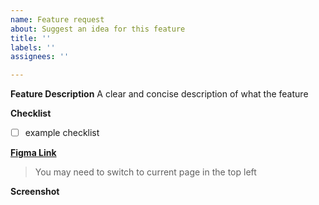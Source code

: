 ```yaml
---
name: Feature request
about: Suggest an idea for this feature
title: ''
labels: ''
assignees: ''

---
```


**Feature Description**
A clear and concise description of what the feature

**Checklist**
- [ ] example checklist


**[Figma Link](https://www.figma.com/file/zBXRu0Gb5WquL5FXddFG1u/strike?node-id=370%3A3)**
> You may need to switch to current page in the top left

**Screenshot**
